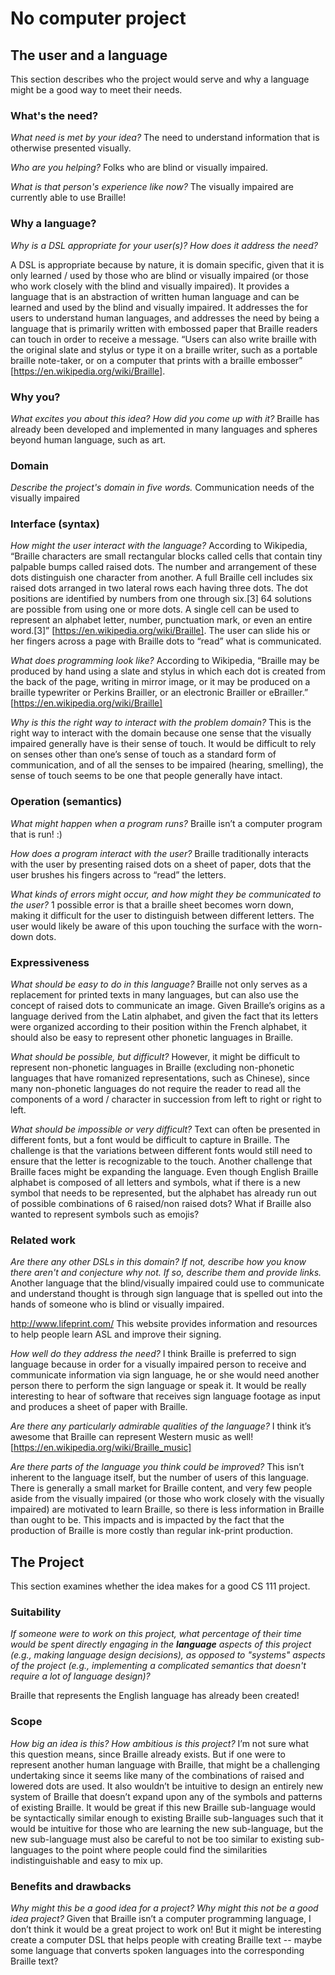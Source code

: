 # No computer project


## The user and a language
This section describes who the project would serve and why a language might be a
good way to meet their needs.


### What's the need?

_What need is met by your idea?_ 
The need to understand information that is otherwise presented visually. 

_Who are you helping?_ 
Folks who are blind or visually impaired.

_What is that person's experience like now?_ 
The visually impaired are currently able to use Braille! 


### Why a language?
_Why is a DSL appropriate for your user(s)? How does it address the need?_

A DSL is appropriate because by nature, it is domain specific, given that it is only learned / used by those who are blind or visually impaired (or those who work closely with the blind and visually impaired).
It provides a language that is an abstraction of written human language and can be learned and used by the blind and visually impaired. It addresses the for users to understand human languages, and addresses the need by being a language that is primarily written with embossed paper that Braille readers can touch in order to receive a message. “Users can also write braille with the original slate and stylus or type it on a braille writer, such as a portable braille note-taker, or on a computer that prints with a braille embosser” [https://en.wikipedia.org/wiki/Braille].


### Why you?
_What excites you about this idea? How did you come up with it?_
Braille has already been developed and implemented in many languages and spheres beyond human language, such as art. 


### Domain
_Describe the project's domain in five words._
Communication needs of the visually impaired 


### Interface (syntax)
_How might the user interact with the language?_
According to Wikipedia, “Braille characters are small rectangular blocks called cells that contain tiny palpable bumps called raised dots. The number and arrangement of these dots distinguish one character from another. A full Braille cell includes six raised dots arranged in two lateral rows each having three dots. The dot positions are identified by numbers from one through six.[3] 64 solutions are possible from using one or more dots. A single cell can be used to represent an alphabet letter, number, punctuation mark, or even an entire word.[3]” [https://en.wikipedia.org/wiki/Braille]. The user can slide his or her fingers across a page with Braille dots to “read” what is communicated. 


_What does programming look like?_
According to Wikipedia, “Braille may be produced by hand using a slate and stylus in which each dot is created from the back of the page, writing in mirror image, or it may be produced on a braille typewriter or Perkins Brailler, or an electronic Brailler or eBrailler.” [https://en.wikipedia.org/wiki/Braille]

_Why is this the right way to interact with the problem domain?_ 
 This is the right way to interact with the domain because one sense that the visually impaired generally have is their sense of touch. It would be difficult to rely on senses other than one’s sense of touch as a standard form of communication, and of all the senses to be impaired (hearing, smelling), the sense of touch seems to be one that people generally have intact. 



### Operation (semantics)
_What might happen when a program runs?_
Braille isn’t a computer program that is run! :) 

_How does a program interact with the user?_
Braille traditionally interacts with the user by presenting raised dots on a sheet of paper, dots that the user brushes his fingers across to “read” the letters. 

_What kinds of errors might occur, and how might they be communicated to the user?_
1 possible error is that a braille sheet becomes worn down, making it difficult for the user to distinguish between different letters. The user would likely be aware of this upon touching the surface with the worn-down dots. 


### Expressiveness
_What should be easy to do in this language?_
Braille not only serves as a replacement for printed texts in many languages, but can also use the concept of raised dots to communicate an image. Given Braille’s origins as a language derived from the Latin alphabet, and given the fact that its letters were organized according to their position within the French alphabet, it should also be easy to represent other phonetic languages in Braille.

_What should be possible, but difficult?_
However, it might be difficult to represent non-phonetic languages in Braille (excluding non-phonetic languages that have romanized representations, such as Chinese), since many non-phonetic languages do not require the reader to read all the components of a word / character in succession from left to right or right to left. 

_What should be impossible or very difficult?_
Text can often be presented in different fonts, but a font would be difficult to capture in Braille. The challenge is that the variations between different fonts would still need to ensure that the letter is recognizable to the touch. 
Another challenge that Braille faces might be expanding the language. Even though English Braille alphabet is composed of all letters and symbols, what if there is a new symbol that needs to be represented, but the alphabet has already run out of possible combinations of 6 raised/non raised dots? What if Braille also wanted to represent symbols such as emojis? 


### Related work
_Are there any other DSLs in this domain? If not, describe how you know there
aren't and conjecture why not. If so, describe them and provide links._
Another language that the blind/visually impaired could use to communicate and understand thought is through sign language that is spelled out into the hands of someone who is blind or visually impaired. 

http://www.lifeprint.com/ This website provides information and resources to help people learn ASL and improve their signing. 

_How well do they address the need?_
I think Braille is preferred to sign language because in order for a visually impaired person to receive and communicate information via sign language, he or she would need another person there to perform the sign language or speak it. It would be really interesting to hear of software that receives sign language footage as input and produces a sheet of paper with Braille.

_Are there any particularly admirable qualities of the language?_
I think it’s awesome that Braille can represent Western music as well! [https://en.wikipedia.org/wiki/Braille_music]

_Are there parts of the language you think could be improved?_
This isn’t inherent to the language itself, but the number of users of this language. There is generally a small market for Braille content, and very few people aside from the visually impaired (or those who work closely with the visually impaired) are motivated to learn Braille, so there is less information in Braille than ought to be. This impacts and is impacted by the fact that the production of Braille is more costly than regular ink-print production. 

## The Project
This section examines whether the idea makes for a good CS 111 project.


### Suitability
_If someone were to work on this project, what percentage of their time would be
spent directly engaging in the **language** aspects of this project (e.g.,
making language design decisions), as opposed to "systems" aspects of the
project (e.g., implementing a complicated semantics that doesn't require a lot
of language design)?_

Braille that represents the English language has already been created!

### Scope
_How big an idea is this? How ambitious is this project?_
 I’m not sure what this question means, since Braille already exists. But if one were to represent another human language with Braille, that might be a challenging undertaking since it seems like many of the combinations of raised and lowered dots are used. It also wouldn’t be intuitive to design an entirely new system of Braille that doesn’t expand upon any of the symbols and patterns of existing Braille. It would be great if this new Braille sub-language would be syntactically similar enough to existing Braille sub-languages such that it would be intuitive for those who are learning the new sub-language, but the new sub-language must also be careful to not be too similar to existing sub-languages to the point where people could find the similarities indistinguishable and easy to mix up. 


### Benefits and drawbacks
_Why might this be a good idea for a project? Why might this not be a good idea 
project?_
Given that Braille isn’t a computer programming language, I don’t think it would be a great project to work on! But it might be interesting create a computer DSL that helps people with creating Braille text -- maybe some language that converts spoken languages into the corresponding Braille text?

